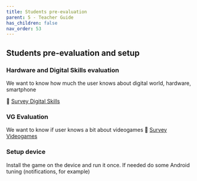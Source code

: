 ```yaml
---
title: Students pre-evaluation
parent: 5 - Teacher Guide
has_children: false
nav_order: 53
---
```


## Students pre-evaluation and setup 

### Hardware and Digital Skills evaluation
We want to know how much the user knows about digital world, hardware, smartphone

📄 [Survey Digital Skills](5_teacher_guide/54_quiz_digital.md)

### VG Evaluation
We want to know if user knows a bit about videogames
📄 [Survey Videogames](../2_videogames/31_quiz_videogames.md)

### Setup device
Install the game on the device and run it once.
If needed do some Android tuning (notifications, for example)
